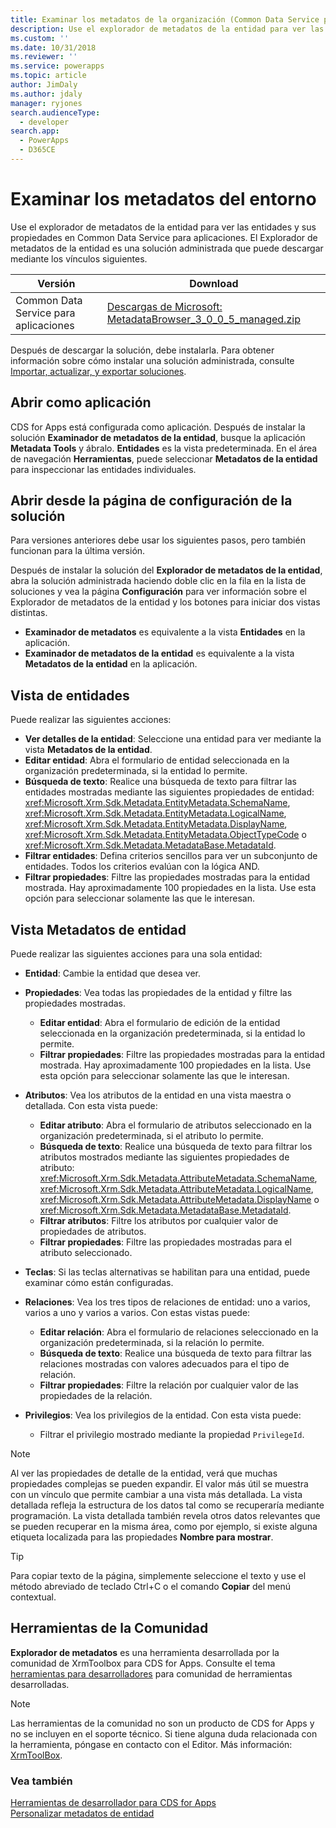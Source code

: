 ```yaml
---
title: Examinar los metadatos de la organización (Common Data Service para aplicaciones) | Microsoft Docs
description: Use el explorador de metadatos de la entidad para ver las entidades y sus propiedades en Dynamics 365 Customer Engagement. El Explorador de metadatos de la entidad es una solución administrada que puede descargar e instalar en su organización.
ms.custom: ''
ms.date: 10/31/2018
ms.reviewer: ''
ms.service: powerapps
ms.topic: article
author: JimDaly
ms.author: jdaly
manager: ryjones
search.audienceType:
  - developer
search.app:
  - PowerApps
  - D365CE
---
```

# <a name="browse-the-metadata-for-your-environment"></a>Examinar los metadatos del entorno

Use el explorador de metadatos de la entidad para ver las entidades y sus propiedades en Common Data Service para aplicaciones. El Explorador de metadatos de la entidad es una solución administrada que puede descargar mediante los vínculos siguientes.


|                                                                                               Versión                                                                                                |                                                                                     Download                                                                                      |
|------------------------------------------------------------------------------------------------------------------------------------------------------------------------------------------------------|-----------------------------------------------------------------------------------------------------------------------------------------------------------------------------------|
| Common Data Service para aplicaciones | [Descargas de Microsoft: MetadataBrowser_3_0_0_5_managed.zip](http://download.microsoft.com/download/8/E/3/8E3279FE-7915-48FE-A68B-ACAFB86DA69C/MetadataBrowser_3_0_0_5_managed.zip) |

Después de descargar la solución, debe instalarla. Para obtener información sobre cómo instalar una solución administrada, consulte [Importar, actualizar, y exportar soluciones](/dynamics365/customer-engagement/developer/customize/import-update-export-solutions).  

## <a name="open-as-an-app"></a>Abrir como aplicación
CDS for Apps está configurada como aplicación. Después de instalar la solución **Examinador de metadatos de la entidad**, busque la aplicación **Metadata Tools** y ábralo. **Entidades** es la vista predeterminada. En el área de navegación **Herramientas**, puede seleccionar **Metadatos de la entidad** para inspeccionar las entidades individuales.

## <a name="open-from-the-solution-configuration-page"></a>Abrir desde la página de configuración de la solución
Para versiones anteriores debe usar los siguientes pasos, pero también funcionan para la última versión.  

Después de instalar la solución del **Explorador de metadatos de la entidad**, abra la solución administrada haciendo doble clic en la fila en la lista de soluciones y vea la página **Configuración** para ver información sobre el Explorador de metadatos de la entidad y los botones para iniciar dos vistas distintas.
- **Examinador de metadatos** es equivalente a la vista **Entidades** en la aplicación.
- **Examinador de metadatos de la entidad** es equivalente a la vista **Metadatos de la entidad** en la aplicación.

## <a name="entities-view"></a>Vista de entidades
Puede realizar las siguientes acciones:

- **Ver detalles de la entidad**: Seleccione una entidad para ver mediante la vista **Metadatos de la entidad**.
- **Editar entidad**: Abra el formulario de entidad seleccionada en la organización predeterminada, si la entidad lo permite.
- **Búsqueda de texto**: Realice una búsqueda de texto para filtrar las entidades mostradas mediante las siguientes propiedades de entidad: <xref:Microsoft.Xrm.Sdk.Metadata.EntityMetadata.SchemaName>, <xref:Microsoft.Xrm.Sdk.Metadata.EntityMetadata.LogicalName>, <xref:Microsoft.Xrm.Sdk.Metadata.EntityMetadata.DisplayName>, <xref:Microsoft.Xrm.Sdk.Metadata.EntityMetadata.ObjectTypeCode> o <xref:Microsoft.Xrm.Sdk.Metadata.MetadataBase.MetadataId>.
- **Filtrar entidades**: Defina criterios sencillos para ver un subconjunto de entidades. Todos los criterios evalúan con la lógica AND.
- **Filtrar propiedades**: Filtre las propiedades mostradas para la entidad mostrada. Hay aproximadamente 100 propiedades en la lista. Use esta opción para seleccionar solamente las que le interesan.

## <a name="entity-metadata-view"></a>Vista Metadatos de entidad

Puede realizar las siguientes acciones para una sola entidad:

- **Entidad**: Cambie la entidad que desea ver.
- **Propiedades**: Vea todas las propiedades de la entidad y filtre las propiedades mostradas.

    - **Editar entidad**: Abra el formulario de edición de la entidad seleccionada en la organización predeterminada, si la entidad lo permite.
    - **Filtrar propiedades**: Filtre las propiedades mostradas para la entidad mostrada. Hay aproximadamente 100 propiedades en la lista. Use esta opción para seleccionar solamente las que le interesan.

- **Atributos**: Vea los atributos de la entidad en una vista maestra o detallada. Con esta vista puede:

    - **Editar atributo**: Abra el formulario de atributos seleccionado en la organización predeterminada, si el atributo lo permite.
    - **Búsqueda de texto**: Realice una búsqueda de texto para filtrar los atributos mostrados mediante las siguientes propiedades de atributo: <xref:Microsoft.Xrm.Sdk.Metadata.AttributeMetadata.SchemaName>, <xref:Microsoft.Xrm.Sdk.Metadata.AttributeMetadata.LogicalName>, <xref:Microsoft.Xrm.Sdk.Metadata.AttributeMetadata.DisplayName> o <xref:Microsoft.Xrm.Sdk.Metadata.MetadataBase.MetadataId>.
    - **Filtrar atributos**: Filtre los atributos por cualquier valor de propiedades de atributos.
    - **Filtrar propiedades**: Filtre las propiedades mostradas para el atributo seleccionado.

- **Teclas**: Si las teclas alternativas se habilitan para una entidad, puede examinar cómo están configuradas.

- **Relaciones**: Vea los tres tipos de relaciones de entidad: uno a varios, varios a uno y varios a varios. Con estas vistas puede:  
    - **Editar relación**: Abra el formulario de relaciones seleccionado en la organización predeterminada, si la relación lo permite.  
    - **Búsqueda de texto**: Realice una búsqueda de texto para filtrar las relaciones mostradas con valores adecuados para el tipo de relación.  
    - **Filtrar propiedades**: Filtre la relación por cualquier valor de las propiedades de la relación.

- **Privilegios**: Vea los privilegios de la entidad. Con esta vista puede:  
    - Filtrar el privilegio mostrado mediante la propiedad `PrivilegeId`.

> [!NOTE]
> Al ver las propiedades de detalle de la entidad, verá que muchas propiedades complejas se pueden expandir. El valor más útil se muestra con un vínculo que permite cambiar a una vista más detallada. La vista detallada refleja la estructura de los datos tal como se recuperaría mediante programación. La vista detallada también revela otros datos relevantes que se pueden recuperar en la misma área, como por ejemplo, si existe alguna etiqueta localizada para las propiedades **Nombre para mostrar**.

> [!TIP]
> Para copiar texto de la página, simplemente seleccione el texto y use el método abreviado de teclado Ctrl+C o el comando **Copiar** del menú contextual.

## <a name="community-tools"></a>Herramientas de la Comunidad

**Explorador de metadatos** es una herramienta desarrollada por la comunidad de XrmToolbox para CDS for Apps. Consulte el tema [herramientas para desarrolladores](developer-tools.md) para comunidad de herramientas desarrolladas.

> [!NOTE]
> Las herramientas de la comunidad no son un producto de CDS for Apps y no se incluyen en el soporte técnico. Si tiene alguna duda relacionada con la herramienta, póngase en contacto con el Editor. Más información: [XrmToolBox](https://www.xrmtoolbox.com).

### <a name="see-also"></a>Vea también

 [Herramientas de desarrollador para CDS for Apps](developer-tools.md)<br />
 [Personalizar metadatos de entidad](customize-entity-metadata.md)<br />
 